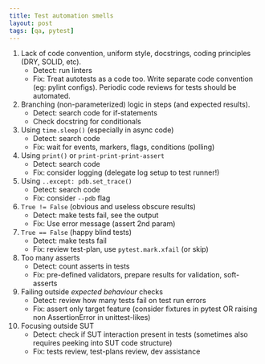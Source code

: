 ```yaml
---
title: Test automation smells
layout: post
tags: [qa, pytest]
---
```


1. Lack of code convention, uniform style, docstrings, coding principles (DRY, SOLID, etc).
	* Detect: run linters
	* Fix: Treat autotests as a code too. Write separate code convention (eg: pylint configs). Periodic code reviews for tests should be automated.
1. Branching (non-parameterized) logic in steps (and expected results).
	* Detect: search code for if-statements
	* Check docstring for conditionals    
3. Using `time.sleep()` (especially in async code)
	* Detect: search code
	* Fix: wait for events, markers, flags, conditions (polling)
4. Using `print()` or `print-print-print-assert`
	* Detect: search code
	* Fix: consider logging (delegate log setup to test runner!)
5. Using `..except: pdb.set_trace()`
	* Detect: search code
	* Fix: consider `--pdb` flag
6. `True != False` (obvious and useless obscure results)
	* Detect: make tests fail, see the output
	* Fix: Use error message (assert 2nd param)
7. `True == False` (happy blind tests)
	* Detect: make tests fail
	* Fix: review test-plan, use `pytest.mark.xfail` (or skip)
8. Too many asserts
	* Detect: count asserts in tests
	* Fix: pre-defined validators, prepare results for validation, soft-asserts
9. Failing outside _expected behaviour_ checks
	* Detect: review how many tests fail on test run errors
	* Fix: assert only target feature (consider fixtures in pytest OR raising
	non AssertionError in unittest-likes)
1. Focusing outside SUT
	* Detect: check if SUT interaction present in tests (sometimes also requires peeking into SUT code structure)
	* Fix: tests review, test-plans review, dev assistance
